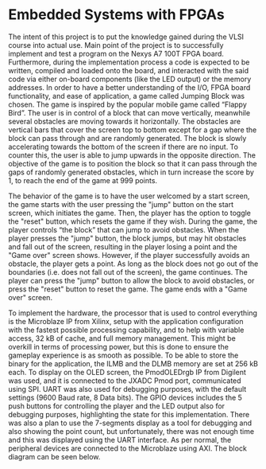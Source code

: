 # Embedded Systems with FPGAs



The intent of this project is to put the knowledge gained during the VLSI course into actual use. Main point of the project is to successfully implement and test a program on the Nexys A7 100T FPGA board. Furthermore, during the implementation process a code is expected to be written, compiled and loaded onto the board, and interacted with the said code via either on-board components (like the LED output) or the memory addresses.
In order to have a better understanding of the I/O, FPGA board functionality, and ease of application, a game called Jumping Block was chosen. The game is inspired by the popular mobile game called “Flappy Bird”. The user is in control of a block that can move vertically, meanwhile several obstacles are moving towards it horizontally. The obstacles are vertical bars that cover the screen top to bottom except for a gap where the block can pass through and are randomly generated. The block is slowly accelerating towards the bottom of the screen if there are no input. To counter this, the user is able to jump upwards in the opposite direction. The objective of the game is to position the block so that it can pass through the gaps of randomly generated obstacles, which in turn increase the score by 1, to reach the end of the game at 999 points.



The behavior of the game is to have the user welcomed by a start screen, the game starts with the user pressing the "jump" button on the start screen, which initiates the game. Then, the player has the option to toggle the "reset" button, which resets the game if they wish. During the game, the player controls “the block” that can jump to avoid obstacles. When the player presses the "jump" button, the block jumps, but may hit obstacles and fall out of the screen, resulting in the player losing a point and the "Game over" screen shows. However, if the player successfully avoids an obstacle, the player gets a point.
As long as the block does not go out of the boundaries (i.e. does not fall out of the screen), the game continues. The player can press the "jump" button to allow the block to avoid obstacles, or press the "reset" button to reset the game.
The game ends with a "Game over" screen.



To implement the hardware, the processor that is used to control everything is the Microblaze IP from Xilinx, setup with the application configuration with the fastest possible processing capability, and to help with variable access, 32 kB of cache, and full memory management. This might be overkill in terms of processing power, but this is done to ensure the gameplay experience is as smooth as possible. To be able to store the binary for the application, the ILMB and the DLMB memory are set at 256 kB each. To display on the OLED screen, the PmodOLEDrgb IP from Digilent was used, and it is connected to the JXADC Pmod port, communicated using SPI. UART was also used for debugging purposes, with the default settings (9600 Baud rate, 8 Data bits). The GPIO devices includes the 5 push buttons for controlling the player and the LED output also for debugging purposes, highlighting the state for this implementation. There was also a plan to use the 7-segments display as a tool for debugging and also showing the point count, but unfortunately, there was not enough time and this was displayed using the UART interface. As per normal, the peripheral devices are connected to the Microblaze using AXI. The block diagram can be seen below.








 
